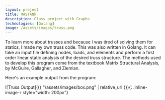 ```yaml
---
layout: project
title: MASTANk
description: Class project with Graphs
technologies: [Golang]
image: /assets/images/truss.png
---
```


To learn more about trusses and because I was tired of solving them for statics, I made my own truss code. This was also written in Golang. It can take an input file defining nodes, loads, and elements and perform a first order linear static analysis of the desired truss structure. The methods used to develop this program come from the textbook Matrix Structural Analysis, by McGuire, Gallagher, and Ziemian.

Here's an example output from the program:

![Truss Output]({{ "/assets/images/box.png" | relative_url }}){: .inline-image-r style="width: 200px"}
